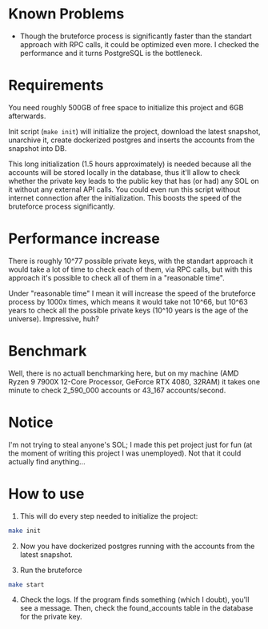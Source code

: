 # Known Problems

* Though the bruteforce process is significantly faster than the standart approach with RPC calls, it could be optimized even more.
I checked the performance and it turns PostgreSQL is the bottleneck. 


# Requirements

You need roughly 500GB of free space to initialize this project and 6GB afterwards.

Init script (`make init`) will initialize the project, download the latest snapshot, unarchive it, create dockerized postgres
and inserts the accounts from the snapshot into DB.

This long initialization (1.5 hours approximately) is needed because all the accounts will be stored locally in the database,
thus it'll allow to check whether the private key leads to the public key that has (or had) any SOL on it without
any external API calls. You could even run this script without internet connection after the initialization.
This boosts the speed of the bruteforce process significantly.

# Performance increase

There is roughly 10^77 possible private keys, with the standart approach it would take a lot of time to check
each of them, via RPC calls, but with this approach it's possible to check all of them in a "reasonable time".

Under "reasonable time" I mean it will increase the speed of the bruteforce process by 1000x times, which means it would 
take not 10^66, but 10^63 years to check all the possible private keys (10^10 years is the age of the universe). Impressive, huh?

# Benchmark

Well, there is no actuall benchmarking here, but on my machine (AMD Ryzen 9 7900X 12-Core Processor, GeForce RTX 4080, 32RAM) it takes 
one minute to check 2_590_000 accounts or 43_167 accounts/second.

# Notice 
I'm not trying to steal anyone's SOL; I made this pet project just for fun (at the moment of writing this project I was unemployed). 
Not that it could actually find anything...


# How to use

1. This will do every step needed to initialize the project:
```bash
make init
```

2. Now you have dockerized postgres running with the accounts from the latest snapshot.

3. Run the bruteforce
```bash
make start
```

4. Check the logs. If the program finds something (which I doubt), you'll see a message. Then, check the found_accounts table in the database for the private key.
